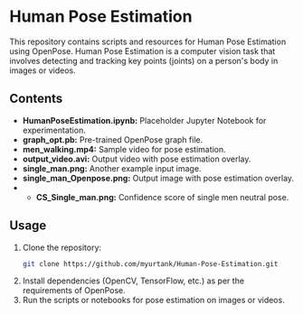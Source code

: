 # Human Pose Estimation

This repository contains scripts and resources for Human Pose Estimation using OpenPose. Human Pose Estimation is a computer vision task that involves detecting and tracking key points (joints) on a person's body in images or videos.

## Contents

- **HumanPoseEstimation.ipynb:** Placeholder Jupyter Notebook for experimentation.
- **graph_opt.pb:** Pre-trained OpenPose graph file.
- **men_walking.mp4:** Sample video for pose estimation.
- **output_video.avi:** Output video with pose estimation overlay.
- **single_man.png:** Another example input image.
- **single_man_Openpose.png:** Output image with pose estimation overlay.
- - **CS_Single_man.png:** Confidence score of single men neutral pose.


## Usage

1. Clone the repository:
   ```bash
   git clone https://github.com/myurtank/Human-Pose-Estimation.git

2. Install dependencies (OpenCV, TensorFlow, etc.) as per the requirements of OpenPose.
3. Run the scripts or notebooks for pose estimation on images or videos.
